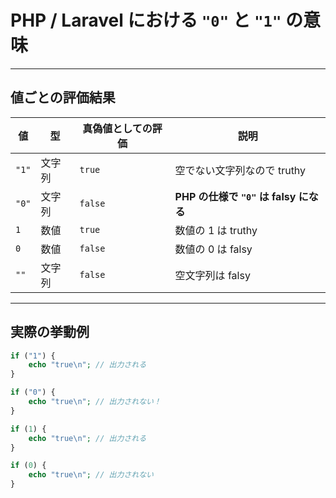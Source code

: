# PHP / Laravel における `"0"` と `"1"` の意味

---

## 値ごとの評価結果

| 値    | 型     | 真偽値としての評価 | 説明                                   |
| ----- | ------ | ------------------ | -------------------------------------- |
| `"1"` | 文字列 | `true`             | 空でない文字列なので truthy            |
| `"0"` | 文字列 | `false`            | **PHP の仕様で `"0"` は falsy になる** |
| `1`   | 数値   | `true`             | 数値の 1 は truthy                     |
| `0`   | 数値   | `false`            | 数値の 0 は falsy                      |
| `""`  | 文字列 | `false`            | 空文字列は falsy                       |

---

## 実際の挙動例

```php
if ("1") {
    echo "true\n"; // 出力される
}

if ("0") {
    echo "true\n"; // 出力されない！
}

if (1) {
    echo "true\n"; // 出力される
}

if (0) {
    echo "true\n"; // 出力されない
}
```
